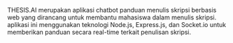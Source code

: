 THESIS.AI merupakan aplikasi chatbot panduan menulis skripsi berbasis web yang dirancang untuk membantu mahasiswa dalam menulis skripsi. aplikasi ini menggunakan teknologi Node.js, Express.js, dan Socket.io untuk memberikan panduan secara real-time terkait penulisan skripsi.
